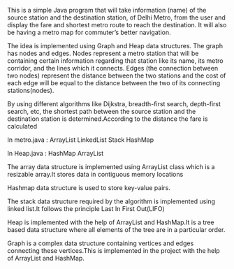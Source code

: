This is a simple Java program that will take information (name) of the source station and the destination station, of Delhi Metro, from the user and display the fare and shortest metro route to reach the destination. It will also be having a metro map for commuter’s better navigation.

The idea is implemented using Graph and Heap data structures. The graph has nodes and edges. Nodes represent a metro station that will be containing certain information regarding that station like its name, its metro corridor, and the lines which it connects. Edges (the connection between two nodes) represent the distance between the two stations and the cost of each edge will be equal to the distance between the two of its connecting stations(nodes).

By using different algorithms like Dijkstra, breadth-first search, depth-first search, etc, the shortest path between the source station and the destination station is determined.According to the distance the fare is calculated


In metro.java :
ArrayList
LinkedList
Stack
HashMap


In Heap.java :
HashMap
ArrayList

The array data structure is implemented using ArrayList class which is a resizable array.It stores data in contiguous memory locations

Hashmap data structure is used to store key-value pairs.

The stack data structure required by the algorithm is implemented using linked list.It follows the principle Last In First Out(LIFO)

Heap is implemented with the help of ArrayList and HashMap.It is a tree based data structure where all elements of the tree are in a particular order.

Graph is a complex data structure containing vertices and edges connecting these vertices.This is implemented in the project with the help of ArrayList and HashMap.
